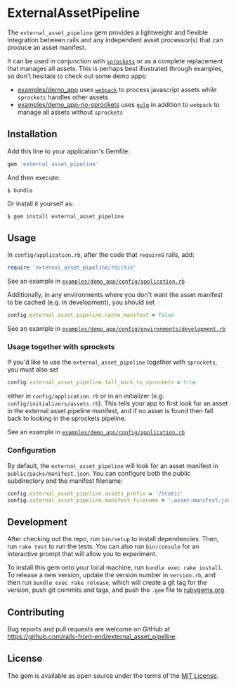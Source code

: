 # ExternalAssetPipeline

The `external_asset_pipeline` gem provides a lightweight and flexible
integration between rails and any independent asset processor(s) that can
produce an asset manifest.

It can be used in conjunction with [`sprockets`] or as a complete replacement
that manages all assets. This is perhaps best illustrated through examples, so
don't hesitate to check out some demo apps:
- [examples/demo_app](./examples/demo_app) uses [`webpack`] to process
javascript assets while `sprockets` handles other assets
- [examples/demo_app-no-sprockets](./examples/demo_app-no-sprockets) uses
[`gulp`] in addition to `webpack` to manage all assets without `sprockets`

[`gulp`]: https://gulpjs.com
[`sprockets`]: https://github.com/rails/sprockets
[`webpack`]: https://webpack.js.org

## Installation

Add this line to your application's Gemfile:

```ruby
gem 'external_asset_pipeline'
```

And then execute:

    $ bundle

Or install it yourself as:

    $ gem install external_asset_pipeline

## Usage

In `config/application.rb`, after the code that `require`s rails, add:

```ruby
require 'external_asset_pipeline/railtie'
```

See an example in
[`examples/demo_app/config/application.rb`](./examples/demo_app/config/application.rb)

Additionally, in any environments where you don't want the asset manifest to be
cached (e.g. in development), you should set

```ruby
config.external_asset_pipeline.cache_manifest = false
```

See an example in
[`examples/demo_app/config/environments/development.rb`](./examples/demo_app/config/environments/development.rb)

### Usage together with sprockets

If you'd like to use the `external_asset_pipeline` together with `sprockets`,
you must also set

```ruby
config.external_asset_pipeline.fall_back_to_sprockets = true
````

either in `config/application.rb` or in an initializer (e.g.
`config/initializers/assets.rb`). This tells your app to first look for an asset
in the external asset pipeline manifest, and if no asset is found then fall back
to looking in the sprockets pipeline.

See an example in
[`examples/demo_app/config/application.rb`](./examples/demo_app/config/application.rb)

### Configuration

By default, the `external_asset_pipeline` will look for an asset manifest in
`public/packs/manifest.json`. You can configure both the public subdirectory and
the manifest filename:

```ruby
config.external_asset_pipeline.assets_prefix = '/static'
config.external_asset_pipeline.manifest_filename = '.asset-manifest.json'
```

## Development

After checking out the repo, run `bin/setup` to install dependencies. Then, run
`rake test` to run the tests. You can also run `bin/console` for an interactive
prompt that will allow you to experiment.

To install this gem onto your local machine, run `bundle exec rake install`. To
release a new version, update the version number in `version.rb`, and then run
`bundle exec rake release`, which will create a git tag for the version, push
git commits and tags, and push the `.gem` file to [rubygems.org].

[rubygems.org]: https://rubygems.org

## Contributing

Bug reports and pull requests are welcome on GitHub at
https://github.com/rails-front-end/external_asset_pipeline.

## License

The gem is available as open source under the terms of the [MIT License].

[MIT License]: https://opensource.org/licenses/MIT
